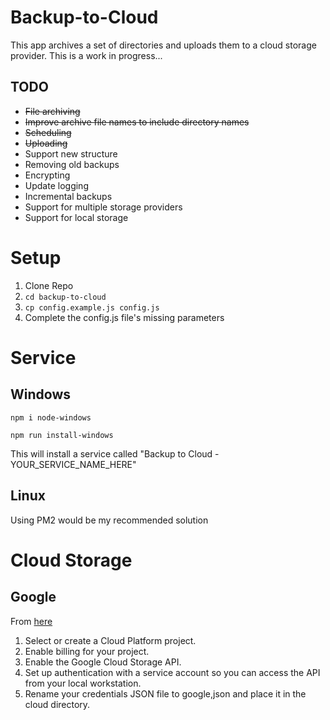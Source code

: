 # Backup-to-Cloud
This app archives a set of directories and uploads them to a cloud storage provider. This is a work in progress...

## TODO
- ~~File archiving~~
- ~~Improve archive file names to include directory names~~
- ~~Scheduling~~
- ~~Uploading~~
- Support new structure
- Removing old backups
- Encrypting
- Update logging
- Incremental backups
- Support for multiple storage providers
- Support for local storage

# Setup
1. Clone Repo
2. `cd backup-to-cloud`
3. `cp config.example.js config.js`
4. Complete the config.js file's missing parameters

# Service

## Windows

```
npm i node-windows
```

```
npm run install-windows
```

This will install a service called "Backup to Cloud - YOUR_SERVICE_NAME_HERE"

## Linux

Using PM2 would be my recommended solution


# Cloud Storage

## Google

From [here](https://www.npmjs.com/package/@google-cloud/storage)
1) Select or create a Cloud Platform project.
2) Enable billing for your project.
3) Enable the Google Cloud Storage API.
4) Set up authentication with a service account so you can access the API from your local workstation.
5) Rename your credentials JSON file to google,json and place it in the cloud directory.

